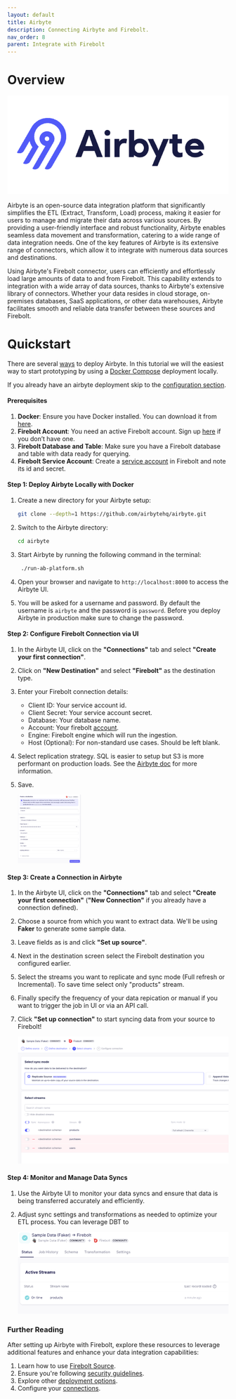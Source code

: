 ```yaml
---
layout: default
title: Airbyte
description: Connecting Airbyte and Firebolt.
nav_order: 8
parent: Integrate with Firebolt
---
```


# Overview
![Airbyte](../../assets/images/airbyte.png)

Airbyte is an open-source data integration platform that significantly simplifies the ETL (Extract, Transform, Load) process, making it easier for users to manage and migrate their data across various sources. By providing a user-friendly interface and robust functionality, Airbyte enables seamless data movement and transformation, catering to a wide range of data integration needs. One of the key features of Airbyte is its extensive range of connectors, which allow it to integrate with numerous data sources and destinations.

Using Airbyte's Firebolt connector, users can efficiently and effortlessly load large amounts of data to and from Firebolt. This capability extends to integration with a wide array of data sources, thanks to Airbyte's extensive library of connectors. Whether your data resides in cloud storage, on-premises databases, SaaS applications, or other data warehouses, Airbyte facilitates smooth and reliable data transfer between these sources and Firebolt.

# Quickstart

There are several [ways](https://docs.airbyte.com/category/deploy-airbyte) to deploy Airbyte. In this tutorial we will the easiest way to start prototyping by using a [Docker Compose](https://docs.docker.com/compose/) deployment locally.

If you already have an airbyte deployment skip to the [configuration section](#step-2-configure-firebolt-connection-via-ui).


#### Prerequisites

1. **Docker**: Ensure you have Docker installed. You can download it from [here](https://www.docker.com/products/docker-desktop).
1. **Firebolt Account**: You need an active Firebolt account. Sign up [here](https://www.firebolt.io/) if you don’t have one.
1. **Firebolt Database and Table**: Make sure you have a Firebolt database and table with data ready for querying.
1. **Firebolt Service Account**: Create a [service account](../managing-your-organization/service-accounts.md) in Firebolt and note its id and secret.

#### Step 1: Deploy Airbyte Locally with Docker

1. Create a new directory for your Airbyte setup:
   ```bash
   git clone --depth=1 https://github.com/airbytehq/airbyte.git
   ```

1. Switch to the Airbyte directory:
   ```bash
   cd airbyte
   ```

1. Start Airbyte by running the following command in the terminal:
   ```bash
    ./run-ab-platform.sh
   ```

1. Open your browser and navigate to `http://localhost:8000` to access the Airbyte UI.

1. You will be asked for a username and password. By default the username is `airbyte` and the password is `password`. Before you deploy Airbyte in production make sure to change the password.

#### Step 2: Configure Firebolt Connection via UI

1. In the Airbyte UI, click on the **"Connections"** tab and select **"Create your first connection"**.
1. Click on **"New Destination"** and select **"Firebolt"** as the destination type.
1. Enter your Firebolt connection details:
   - Client ID: Your service account id.
   - Client Secret: Your service account secret.
   - Database: Your database name.
   - Account: Your firebolt [account](../managing-your-organization/managing-accounts.md).
   - Engine: Firebolt engine which will run the ingestion.
   - Host (Optional): For non-standard use cases. Should be left blank.
1. Select replication strategy. SQL is easier to setup but S3 is more performant on production loads. See the [Airbyte doc](https://docs.airbyte.com/integrations/destinations/firebolt) for more information.
1. Save.

   <img src="../../assets/images/airbyte-connection-parameters.png" alt="Connection parameters" width="30%">


#### Step 3: Create a Connection in Airbyte

1. In the Airbyte UI, click on the **"Connections"** tab and select **"Create your first connection"** (**"New Connection"** if you already have a connection defined).
1. Choose a source from which you want to extract data. We'll be using **Faker** to generate some sample data.
1. Leave fields as is and click **"Set up source"**.
1. Next in the destination screen select the Firebolt destination you configured earlier.
1. Select the streams you want to replicate and sync mode (Full refresh or Incremental). To save time select only "products" stream.
1. Finally specify the frequency of your data repication or manual if you want to trigger the job in UI or via an API call.
1. Click **"Set up connection"** to start syncing data from your source to Firebolt!

   ![Streams](../../assets/images/airbyte-sample-streams.png)

#### Step 4: Monitor and Manage Data Syncs

1. Use the Airbyte UI to monitor your data syncs and ensure that data is being transferred accurately and efficiently.
1. Adjust sync settings and transformations as needed to optimize your ETL process. You can leverage DBT to

   ![Sync monitoring](../../assets/images/airbyte-sync-monitoring.png)

### Further Reading

After setting up Airbyte with Firebolt, explore these resources to leverage additional features and enhance your data integration capabilities:

1. Learn how to use [Firebolt Source](https://docs.airbyte.com/integrations/sources/firebolt).
1. Ensure you're following [security guidelines](https://docs.airbyte.com/operating-airbyte/security).
1. Explore other [deployment options](https://docs.airbyte.com/category/deploy-airbyte).
1. Configure your [connections](https://docs.airbyte.com/cloud/managing-airbyte-cloud/configuring-connections).
